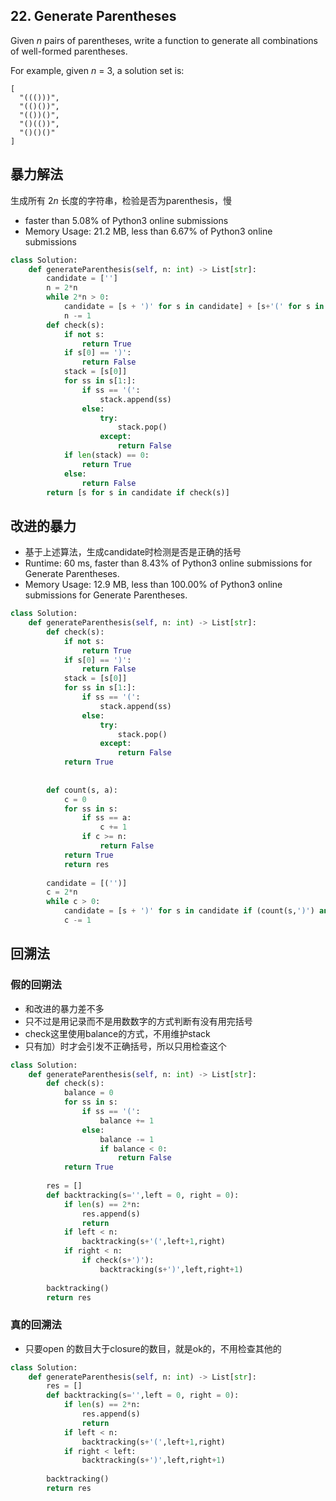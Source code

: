 ## 22. Generate Parentheses

Given *n* pairs of parentheses, write a function to generate all combinations of well-formed parentheses.

For example, given *n* = 3, a solution set is:

```
[
  "((()))",
  "(()())",
  "(())()",
  "()(())",
  "()()()"
]
```



## 暴力解法

生成所有 $2n$ 长度的字符串，检验是否为parenthesis，慢

* faster than 5.08% of Python3 online submissions
* Memory Usage: 21.2 MB, less than 6.67% of Python3 online submissions

```python
class Solution:
    def generateParenthesis(self, n: int) -> List[str]:
        candidate = ['']
        n = 2*n
        while 2*n > 0:
            candidate = [s + ')' for s in candidate] + [s+'(' for s in candidate]
            n -= 1
        def check(s):
            if not s:
                return True
            if s[0] == ')':
                return False
            stack = [s[0]]
            for ss in s[1:]:
                if ss == '(':
                    stack.append(ss)
                else:
                    try:
                        stack.pop()
                    except:
                        return False
            if len(stack) == 0:
                return True
            else:
                return False
        return [s for s in candidate if check(s)]
```

## 改进的暴力

* 基于上述算法，生成candidate时检测是否是正确的括号
* Runtime: 60 ms, faster than 8.43% of Python3 online submissions for Generate Parentheses.
* Memory Usage: 12.9 MB, less than 100.00% of Python3 online submissions for Generate Parentheses.

```python
class Solution:
    def generateParenthesis(self, n: int) -> List[str]:
        def check(s):
            if not s:
                return True
            if s[0] == ')':
                return False
            stack = [s[0]]
            for ss in s[1:]:
                if ss == '(':
                    stack.append(ss)
                else:
                    try:
                        stack.pop()
                    except:
                        return False
            return True
        
        
        def count(s, a):
            c = 0
            for ss in s:
                if ss == a:
                    c += 1
                if c >= n:
                    return False
            return True
            return res
        
        candidate = [('')]
        c = 2*n
        while c > 0:
            candidate = [s + ')' for s in candidate if (count(s,')') and check(s + ')'))] + [s+'(' for s  in candidate if (count(s,'(') and check(s+'('))]
            c -= 1
```

## 回溯法

### 假的回朔法

* 和改进的暴力差不多
* 只不过是用记录而不是用数数字的方式判断有没有用完括号
* check这里使用balance的方式，不用维护stack
* 只有加）时才会引发不正确括号，所以只用检查这个

```python
class Solution:
    def generateParenthesis(self, n: int) -> List[str]:
        def check(s):
            balance = 0
            for ss in s:
                if ss == '(':
                    balance += 1
                else:
                    balance -= 1
                    if balance < 0:
                        return False
            return True
        
        res = []
        def backtracking(s='',left = 0, right = 0):
            if len(s) == 2*n:
                res.append(s)
                return
            if left < n:
                backtracking(s+'(',left+1,right)
            if right < n:
                if check(s+')'):
                    backtracking(s+')',left,right+1)
        
        backtracking()
        return res
```

### 真的回溯法

* 只要open 的数目大于closure的数目，就是ok的，不用检查其他的

```python
class Solution:
    def generateParenthesis(self, n: int) -> List[str]:
        res = []
        def backtracking(s='',left = 0, right = 0):
            if len(s) == 2*n:
                res.append(s)
                return
            if left < n:
                backtracking(s+'(',left+1,right)
            if right < left:
                backtracking(s+')',left,right+1)
        
        backtracking()
        return res
```

